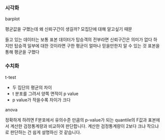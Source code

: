### 시각화

barplot

평균값을 구했는데 왜 신뢰구간이 생길까?
모집단에 대해 알고싶기 때문

들고 있는 데이터는 보통 표본
데이터가 탑승객의 전부라면 신뢰구간은 의미가 없다
하지만 탑승객 일부에 대한 것이라면 구한 평균이 얼마나 믿을만한지 알 수 있는 것
표본을 통해 평균을 구했다

### 수치화

t-test
- 두 집단의 평균의 차이
- t 분포를 그려서 양쪽 면적이 p value
- p value가 작을수록 차이가 크다


anova

정확하게 하려면 F분포에서 유의수준 만큼의 p-value가 되는 quantile의 F값과 표본에서 계산한 검정통계량과 비교하여 판단합니다. 계산한 검정통계량이 2보다 크냐 작으냐로 판단하는 건 쉽게 설명하신 것 같습니다.
